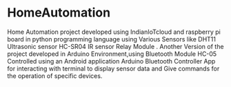 # HomeAutomation
Home Automation project developed using IndianIoTcloud and raspberry pi board in python programming language using Various Sensors like 
DHT11
Ultrasonic sensor HC-SR04
IR sensor 
Relay Module
.
Another Version of the project developed in Arduino Environment,using Bluetooth Module HC-05 Controlled using an Android application Arduino Bluetooth Controller App for interacting with terminal to display sensor data and Give commands for the operation of specific devices.
